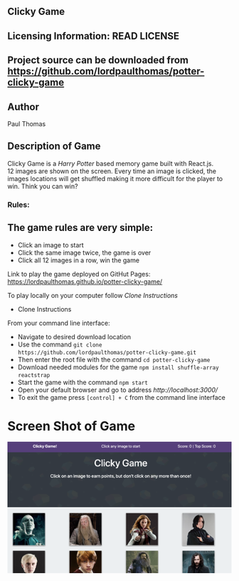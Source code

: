 Clicky Game
----------

Licensing Information: READ LICENSE
---
Project source can be downloaded from https://github.com/lordpaulthomas/potter-clicky-game
----
Author
-----------
Paul Thomas


Description of Game
-----------
Clicky Game is a _Harry Potter_ based memory game built with React.js.  
12 images are shown on the screen.  Every time an image is clicked, the 
images locations will get shuffled making it more difficult for the player to win.
Think you can win?

### Rules:
The game rules are very simple:
-------
* Click an image to start
* Click the same image twice, the game is over
* Click all 12 images in a row, win the game

Link to play the game deployed on GitHut Pages:
https://lordpaulthomas.github.io/potter-clicky-game/

To play locally on your computer follow _Clone Instructions_

* Clone Instructions

From your command line interface:
- Navigate to desired download location
- Use the command ```git clone https://github.com/lordpaulthomas/potter-clicky-game.git```
- Then enter the root file with the command ```cd potter-clicky-game```
- Download needed modules for the game ```npm install shuffle-array reactstrap```
- Start the game with the command ```npm start```
- Open your default browser and go to address *http://localhost:3000/*
- To exit the game press  ```[control] + C```  from the command line interface


# Screen Shot of Game
![database](./src/assests/potterGameScreenShot.png)






